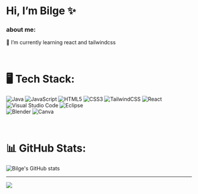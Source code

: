 
 # Hi, I’m Bilge ✨


<h3>about me:</h3>

🌱 I’m currently learning react and tailwindcss  <br>

<br>

# 🖥 Tech Stack:
![Java](https://img.shields.io/badge/java-%23ED8B00.svg?style=for-the-badge&logo=openjdk&logoColor=white) ![JavaScript](https://img.shields.io/badge/javascript-%23323330.svg?style=for-the-badge&logo=javascript&logoColor=%23F7DF1E) ![HTML5](https://img.shields.io/badge/html5-%23E34F26.svg?style=for-the-badge&logo=html5&logoColor=white) ![CSS3](https://img.shields.io/badge/css3-%231572B6.svg?style=for-the-badge&logo=css3&logoColor=white)  ![TailwindCSS](https://img.shields.io/badge/tailwindcss-%2338B2AC.svg?style=for-the-badge&logo=tailwind-css&logoColor=white) ![React](https://img.shields.io/badge/react-%2320232a.svg?style=for-the-badge&logo=react&logoColor=%2361DAFB)  <br>
![Visual Studio Code](https://img.shields.io/badge/Visual%20Studio%20Code-0078d7.svg?style=for-the-badge&logo=visual-studio-code&logoColor=white)
![Eclipse](https://img.shields.io/badge/Eclipse-FE7A16.svg?style=for-the-badge&logo=Eclipse&logoColor=white)  <br>
![Blender](https://img.shields.io/badge/blender-%23F5792A.svg?style=for-the-badge&logo=blender&logoColor=white) ![Canva](https://img.shields.io/badge/Canva-%2300C4CC.svg?style=for-the-badge&logo=Canva&logoColor=white)

<br>

# 📊 GitHub Stats:
![Bilge's GitHub stats](https://github-readme-stats.vercel.app/api?username=bilgeedem&show_icons=true&theme=graywhite )

---
[![](https://visitcount.itsvg.in/api?id=bilgeedem&icon=0&color=12)](https://visitcount.itsvg.in)

<!---
bilgeedem/bilgeedem is a ✨ special ✨ repository because its `README.md` (this file) appears on your GitHub profile.
You can click the Preview link to take a look at your changes.
--->
